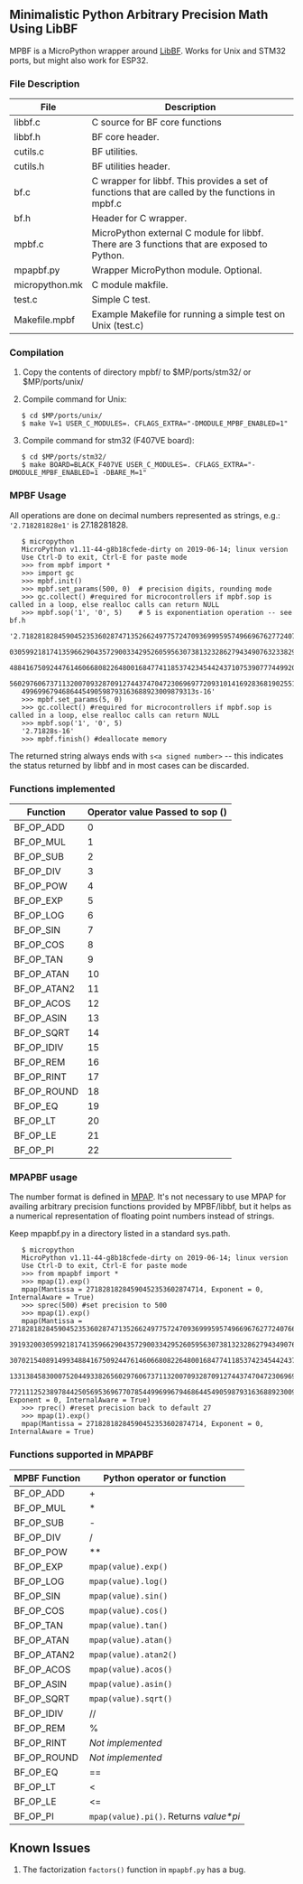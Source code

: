 ## Minimalistic Python Arbitrary Precision Math Using LibBF
MPBF is a MicroPython wrapper around [LibBF](https://bellard.org/libbf/).
Works for Unix and STM32 ports, but might also work for ESP32.

### File Description


| File  | Description 
| ------------- | ------------- 
| libbf.c  | C source for BF core functions 
| libbf.h | BF core header.  
|cutils.c | BF utilities.    
|cutils.h | BF utilities header.
|bf.c | C wrapper for libbf. This provides a set of functions that are called by the functions in mpbf.c   
|bf.h | Header for C wrapper.                             
|mpbf.c| MicroPython external C module for libbf. There are 3 functions that are exposed to Python.
|mpapbf.py | Wrapper MicroPython module. Optional.
|micropython.mk| C module makfile.                       
|test.c | Simple C test.
|Makefile.mpbf| Example Makefile for running a simple test on Unix (test.c) 

### Compilation
1. Copy the contents of directory mpbf/ to $MP/ports/stm32/ or $MP/ports/unix/

2. Compile command for Unix:
```
   $ cd $MP/ports/unix/
   $ make V=1 USER_C_MODULES=. CFLAGS_EXTRA="-DMODULE_MPBF_ENABLED=1"
```  
3. Compile command for stm32 (F407VE board):
```
   $ cd $MP/ports/stm32/
   $ make BOARD=BLACK_F407VE USER_C_MODULES=. CFLAGS_EXTRA="-DMODULE_MPBF_ENABLED=1 -DBARE_M=1"
```   
### MPBF Usage

All operations are done on decimal numbers represented as strings, e.g.:
`'2.718281828e1'` is 27.18281828.

```
   $ micropython
   MicroPython v1.11-44-g8b18cfede-dirty on 2019-06-14; linux version
   Use Ctrl-D to exit, Ctrl-E for paste mode
   >>> from mpbf import *
   >>> import gc
   >>> mpbf.init()
   >>> mpbf.set_params(500, 0)  # precision digits, rounding mode
   >>> gc.collect() #required for microcontrollers if mpbf.sop is called in a loop, else realloc calls can return NULL
   >>> mpbf.sop('1', '0', 5)    # 5 is exponentiation operation -- see bf.h
   '2.7182818284590452353602874713526624977572470936999595749669676277240766303535475945713821785251664274274663919320
   0305992181741359662904357290033429526059563073813232862794349076323382988075319525101901157383418793070215408914993
   4884167509244761460668082264800168477411853742345442437107539077744992069551702761838606261331384583000752044933826
   5602976067371132007093287091274437470472306969772093101416928368190255151086574637721112523897844250569536967707854
   4996996794686445490598793163688923009879313s-16'
   >>> mpbf.set_params(5, 0)
   >>> gc.collect() #required for microcontrollers if mpbf.sop is called in a loop, else realloc calls can return NULL
   >>> mpbf.sop('1', '0', 5)
   '2.71828s-16'
   >>> mpbf.finish() #deallocate memory
```
The returned string always ends with `s<a signed number>` -- this indicates the status returned by libbf and in most cases
can be discarded.

### Functions implemented
|Function| Operator value Passed to sop ()|
|------------|-----------------------------|
| BF_OP_ADD  | 0
| BF_OP_MUL  | 1
| BF_OP_SUB  | 2
| BF_OP_DIV  | 3
| BF_OP_POW  | 4
| BF_OP_EXP  | 5
| BF_OP_LOG  | 6
| BF_OP_SIN  | 7
| BF_OP_COS  | 8
| BF_OP_TAN  | 9
| BF_OP_ATAN | 10
| BF_OP_ATAN2| 11
| BF_OP_ACOS | 12
| BF_OP_ASIN | 13
| BF_OP_SQRT | 14
| BF_OP_IDIV | 15
| BF_OP_REM  | 16
| BF_OP_RINT | 17
| BF_OP_ROUND| 18
| BF_OP_EQ   | 19
| BF_OP_LT   | 20
| BF_OP_LE   | 21
| BF_OP_PI   | 22


### MPAPBF usage
The number format is defined in [MPAP](https://github.com/hacksterous/mpap). It's not necessary
to use MPAP for availing arbitrary precision functions provided by MPBF/libbf, but it helps as a numerical
representation of floating point numbers instead of strings.

Keep mpapbf.py in a directory listed in a standard sys.path.
```   
   $ micropython
   MicroPython v1.11-44-g8b18cfede-dirty on 2019-06-14; linux version
   Use Ctrl-D to exit, Ctrl-E for paste mode
   >>> from mpapbf import *
   >>> mpap(1).exp()
   mpap(Mantissa = 27182818284590452353602874714, Exponent = 0, InternalAware = True)
   >>> sprec(500) #set precision to 500
   >>> mpap(1).exp()
   mpap(Mantissa = 2718281828459045235360287471352662497757247093699959574966967627724076630353547594571382178525166427427466    
   3919320030599218174135966290435729003342952605956307381323286279434907632338298807531952510190115738341879
   3070215408914993488416750924476146066808226480016847741185374234544243710753907774499206955170276183860626
   1331384583000752044933826560297606737113200709328709127443747047230696977209310141692836819025515108657463
   77211125238978442505695369677078544996996794686445490598793163688923009879313, Exponent = 0, InternalAware = True)
   >>> rprec() #reset precision back to default 27
   >>> mpap(1).exp()
   mpap(Mantissa = 27182818284590452353602874714, Exponent = 0, InternalAware = True)
```   
### Functions supported in MPAPBF

|MPBF Function | Python operator or function |
|------------|-----------------------------|
| BF_OP_ADD  | +
| BF_OP_MUL  | *
| BF_OP_SUB  | -
| BF_OP_DIV  | /
| BF_OP_POW  | **
| BF_OP_EXP  | `mpap(value).exp()`
| BF_OP_LOG  | `mpap(value).log()`
| BF_OP_SIN  | `mpap(value).sin()`
| BF_OP_COS  | `mpap(value).cos()`
| BF_OP_TAN  | `mpap(value).tan()`
| BF_OP_ATAN | `mpap(value).atan()`
| BF_OP_ATAN2| `mpap(value).atan2()`
| BF_OP_ACOS | `mpap(value).acos()`
| BF_OP_ASIN | `mpap(value).asin()`
| BF_OP_SQRT | `mpap(value).sqrt()`
| BF_OP_IDIV | //
| BF_OP_REM  | %
| BF_OP_RINT | *Not implemented*
| BF_OP_ROUND| *Not implemented*
| BF_OP_EQ   | ==
| BF_OP_LT   | <
| BF_OP_LE   | <=
| BF_OP_PI   | `mpap(value).pi()`. Returns *value\*pi*

## Known Issues

1. The factorization `factors()` function in `mpapbf.py` has a bug.

   
